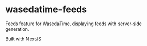 # wasedatime-feeds

Feeds feature for WasedaTime, displaying feeds with server-side generation.

Built with NextJS
